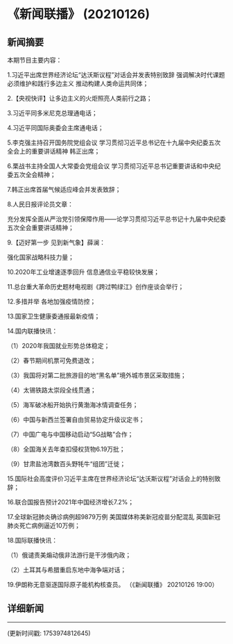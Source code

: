 # 《新闻联播》 (20210126)

## 新闻摘要

本期节目主要内容：


1.习近平出席世界经济论坛“达沃斯议程”对话会并发表特别致辞 强调解决时代课题 必须维护和践行多边主义 推动构建人类命运共同体；


2.【央视快评】让多边主义的火炬照亮人类前行之路；


3.习近平同多米尼克总理通电话；


4.习近平同国际奥委会主席通电话；


5.李克强主持召开国务院党组会议 学习贯彻习近平总书记在十九届中央纪委五次全会上的重要讲话精神 韩正出席；


6.栗战书主持全国人大常委会党组会议 学习贯彻习近平总书记重要讲话和中央纪委五次全会精神；


7.韩正出席首届气候适应峰会并发表致辞；


8.人民日报评论员文章：

充分发挥全面从严治党引领保障作用——论学习贯彻习近平总书记十九届中央纪委五次全会重要讲话精神；


9.【迈好第一步 见到新气象】薛澜：

强化国家战略科技力量；


10.2020年工业增速逐季回升 信息通信业平稳较快发展；


11.总台重大革命历史题材电视剧《跨过鸭绿江》创作座谈会举行；


12.多措并举 各地加强疫情防控；


13.国家卫生健康委通报最新疫情；


14.国内联播快讯：


（1）2020年我国就业形势总体稳定；


（2）春节期间机票可免费退改；


（3）我国将对第二批旅游目的地“黑名单”境外城市景区采取措施；


（4）太锡铁路太崇段全线贯通；


（5）海军破冰船开始执行黄渤海冰情调查任务；


（6）中国与新西兰签署自由贸易协定升级议定书；


（7）中国广电与中国移动启动“5G战略”合作；


（8）全国海关去年查扣侵权货物6.19万批；


（9）甘肃盐池湾数百头野牦牛“组团”迁徙；


15.国际社会高度评价习近平主席在世界经济论坛“达沃斯议程”对话会上的特别致辞；


16.联合国报告预计2021年中国经济增长7.2%；


17.全球新冠肺炎确诊病例超9879万例 美国媒体称美新冠疫苗分配混乱 英国新冠肺炎死亡病例逼近10万例；


18.国际联播快讯：


（1）俄谴责美煽动俄非法游行是干涉俄内政；


（2）土耳其与希腊重启东地中海争端对话；


19.伊朗称无意驱逐国际原子能机构核查员。
（《新闻联播》 20210126 19:00）

## 详细新闻

---

(更新时间戳: 1753974812645)

